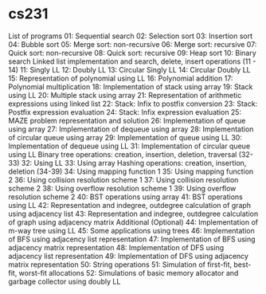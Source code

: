 # cs231

List of programs
 01: Sequential search
 02: Selection sort
 03: Insertion sort
 04: Bubble sort
 05: Merge sort: non-recursive
 06: Merge sort: recursive
 07: Quick sort: non-recursive
 08: Quick sort: recursive
 09: Heap sort
 10: Binary search
Linked list implementation and search, delete, insert operations (11 - 14)
 11: Singly LL
 12: Doubly LL
 13: Circular Singly LL
 14: Circular Doubly LL
 15: Representation of polynomial using LL
 16: Polynomial addition
 17: Polynomial multiplication
 18: Implementation of stack using array
 19: Stack using LL
 20: Multiple stack using array
 21: Representation of arithmetic expressions using linked list
 22: Stack: Infix to postfix conversion
 23: Stack: Postfix expression evaluation
 24: Stack: Infix expression evaluation
 25: MAZE problem representation and solution
 26: Implementation of queue using array
 27: Implementation of dequeue using array
 28: Implementation of circular queue using array
 29: Implementation of queue using LL
 30: Implementation of dequeue using LL
 31: Implementation of circular queue using LL
Binary tree operations: creation, insertion, deletion, traversal (32-33)
 32: Using LL
 33: Using array
Hashing operations: creation, insertion, deletion (34-39)
 34: Using mapping function 1
 35: Using mapping function 2
 36: Using collision resolution scheme 1
 37: Using collision resolution scheme 2
 38: Using overflow resolution scheme 1
 39: Using overflow resolution scheme 2
 40: BST operations using array
 41: BST operations using LL
 42: Representation and indegree, outdegree calculation of graph using adjacency list
 43: Representation and indegree, outdegree calculation of graph using adjacency matrix
Additional (Optional)
 44: Implementation of m-way tree using LL
 45: Some applications using trees
 46: Implementation of BFS using adjacency list representation
 47: Implementation of BFS using adjacency matrix representation
 48: Implementation of DFS using adjacency list representation
 49: Implementation of DFS using adjacency matrix representation
 50: String operations
 51: Simulation of first-fit, best-fit, worst-fit allocations
 52: Simulations of basic memory allocator and garbage collector using doubly LL
